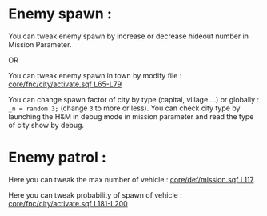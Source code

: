 # Enemy  spawn :

You can tweak enemy spawn by increase or decrease hideout number in Mission Parameter.

OR

You can tweak enemy spawn in town by modify file : [core/fnc/city/activate.sqf L65-L79](https://github.com/Vdauphin/HeartsAndMinds/blob/master_stable/%3DBTC%3Dco%4030_Hearts_and_Minds.Altis/core/fnc/city/activate.sqf#L65-L79)

You can change spawn factor of city by type (capital, village ...) or globally : `_n = random 3;` (change `3` to more or less).
You can check city type by launching the H&M in debug mode in mission parameter and read the type of city show by debug.

# Enemy patrol :

Here you can tweak the max number of vehicle : [core/def/mission.sqf L117](https://github.com/Vdauphin/HeartsAndMinds/blob/master_stable/%3DBTC%3Dco%4030_Hearts_and_Minds.Altis/core/def/mission.sqf#L117)

Here you can tweak probability of spawn of vehicle : [core/fnc/city/activate.sqf L181-L200](https://github.com/Vdauphin/HeartsAndMinds/blob/master_stable/%3DBTC%3Dco%4030_Hearts_and_Minds.Altis/core/fnc/city/activate.sqf#L181-L200)